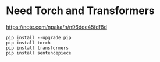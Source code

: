 # Need Torch and Transformers

https://note.com/npaka/n/n96dde45fdf8d


```
pip install --upgrade pip
pip install torch
pip install transformers
pip install sentencepiece
```
